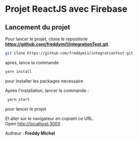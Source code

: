 # Projet ReactJS avec Firebase

## Lancement du projet

Pour lancer le projet, clone le repositorie **https://github.com/freddymi1/integrationTest.git**.

```bash
git clone https://github.com/freddymi1/integrationTest.git
```
 apres, lance la commande 
 ```bash
 yarn install
 ```
 pour installer les packages necessaire

Apres l'installation, lancer le commande :

```bash
 yarn start
 ```
 pour lancer le projet

Et aller sur le navigateur en copiant ce URL.\
Open [http://localhost:3000](http://localhost:3000) .

Autheur : **Freddy Michel**
